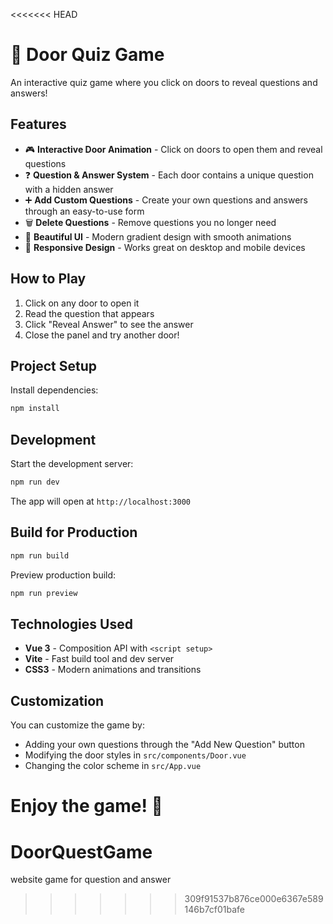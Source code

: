 <<<<<<< HEAD
# 🚪 Door Quiz Game

An interactive quiz game where you click on doors to reveal questions and answers!

## Features

- 🎮 **Interactive Door Animation** - Click on doors to open them and reveal questions
- ❓ **Question & Answer System** - Each door contains a unique question with a hidden answer
- ➕ **Add Custom Questions** - Create your own questions and answers through an easy-to-use form
- 🗑️ **Delete Questions** - Remove questions you no longer need
- 🎨 **Beautiful UI** - Modern gradient design with smooth animations
- 📱 **Responsive Design** - Works great on desktop and mobile devices

## How to Play

1. Click on any door to open it
2. Read the question that appears
3. Click "Reveal Answer" to see the answer
4. Close the panel and try another door!

## Project Setup

Install dependencies:
```sh
npm install
```

## Development

Start the development server:
```sh
npm run dev
```

The app will open at `http://localhost:3000`

## Build for Production

```sh
npm run build
```

Preview production build:
```sh
npm run preview
```

## Technologies Used

- **Vue 3** - Composition API with `<script setup>`
- **Vite** - Fast build tool and dev server
- **CSS3** - Modern animations and transitions

## Customization

You can customize the game by:
- Adding your own questions through the "Add New Question" button
- Modifying the door styles in `src/components/Door.vue`
- Changing the color scheme in `src/App.vue`

Enjoy the game! 🎉
=======
# DoorQuestGame
website game for question and answer
>>>>>>> 309f91537b876ce000e6367e589146b7cf01bafe
